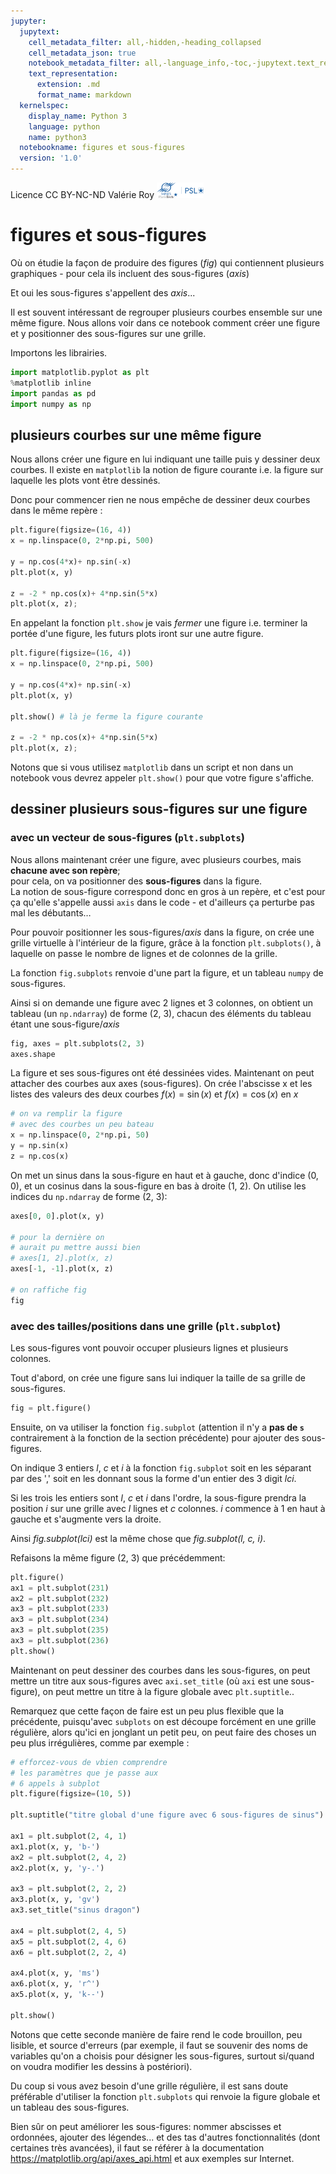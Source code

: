 ```yaml
---
jupyter:
  jupytext:
    cell_metadata_filter: all,-hidden,-heading_collapsed
    cell_metadata_json: true
    notebook_metadata_filter: all,-language_info,-toc,-jupytext.text_representation.jupytext_version,-jupytext.text_representation.format_version
    text_representation:
      extension: .md
      format_name: markdown
  kernelspec:
    display_name: Python 3
    language: python
    name: python3
  notebookname: figures et sous-figures
  version: '1.0'
---
```


<div class="licence">
<span>Licence CC BY-NC-ND</span>
<span>Valérie Roy</span>
<span><img src="media/ensmp-25-alpha.png" /></span>
</div>


# figures et sous-figures

Où on étudie la façon de produire des figures (*fig*) qui contiennent plusieurs graphiques - pour cela ils incluent des sous-figures (*axis*)


Et oui les sous-figures s'appellent des *axis*...


Il est souvent intéressant de regrouper plusieurs courbes ensemble sur une même figure. Nous allons voir dans ce notebook comment créer une figure et y positionner des sous-figures sur une grille.

Importons les librairies.

```python
import matplotlib.pyplot as plt
%matplotlib inline
import pandas as pd
import numpy as np
```

## plusieurs courbes sur une même figure


Nous allons créer une figure en lui indiquant une taille puis y dessiner deux courbes. Il existe en `matplotlib` la notion de figure courante i.e. la figure sur laquelle les plots vont être dessinés.

Donc pour commencer rien ne nous empêche de dessiner deux courbes dans le même repère :

```python
plt.figure(figsize=(16, 4))
x = np.linspace(0, 2*np.pi, 500)

y = np.cos(4*x)+ np.sin(-x)
plt.plot(x, y)

z = -2 * np.cos(x)+ 4*np.sin(5*x)
plt.plot(x, z);
```

En appelant la fonction `plt.show` je vais *fermer* une figure i.e. terminer la portée d'une figure, les futurs plots iront sur une autre figure.

```python
plt.figure(figsize=(16, 4))
x = np.linspace(0, 2*np.pi, 500)

y = np.cos(4*x)+ np.sin(-x)
plt.plot(x, y)

plt.show() # là je ferme la figure courante

z = -2 * np.cos(x)+ 4*np.sin(5*x)
plt.plot(x, z);
```

Notons que si vous utilisez `matplotlib` dans un script et non dans un notebook vous devrez appeler `plt.show()` pour que votre figure s'affiche. 


## dessiner plusieurs sous-figures sur une figure


### avec un vecteur de sous-figures (`plt.subplots`) 


Nous allons maintenant créer une figure, avec plusieurs courbes, mais **chacune avec son repère**;  
pour cela, on va positionner des **sous-figures** dans la figure.  
La notion de sous-figure correspond donc en gros à un repère, et c'est pour ça qu'elle s'appelle aussi `axis` dans le code - et d'ailleurs ça perturbe pas mal les débutants…

Pour pouvoir positionner les sous-figures/*axis*  dans la figure, on crée une grille virtuelle à l'intérieur de la figure, grâce à la fonction `plt.subplots()`, à laquelle on passe le nombre de lignes et de colonnes de la grille.

La fonction `fig.subplots` renvoie d'une part la figure, et un tableau `numpy` de sous-figures.

Ainsi si on demande une figure avec 2 lignes et 3 colonnes, on obtient un tableau (un `np.ndarray`) de forme (2, 3), chacun des éléments du tableau étant une sous-figure/*axis*

```python
fig, axes = plt.subplots(2, 3)
axes.shape
```

La figure et ses sous-figures ont été dessinées vides. Maintenant on peut attacher des courbes aux axes (sous-figures). On crée l'abscisse x et les listes des valeurs des deux courbes $f(x)=\sin(x)$ et $f(x)=\cos(x)$ en *x* 

```python
# on va remplir la figure 
# avec des courbes un peu bateau
x = np.linspace(0, 2*np.pi, 50)
y = np.sin(x)
z = np.cos(x)
```

On met un sinus dans la sous-figure en haut et à gauche, donc d'indice (0, 0), et un cosinus dans la sous-figure en bas à droite (1, 2). On utilise les indices du `np.ndarray` de forme (2, 3):

```python
axes[0, 0].plot(x, y) 

# pour la dernière on
# aurait pu mettre aussi bien 
# axes[1, 2].plot(x, z)
axes[-1, -1].plot(x, z)

# on raffiche fig
fig
```

### avec des tailles/positions dans une grille (`plt.subplot`) 

<!-- #region {"cell_style": "center"} -->
Les sous-figures vont pouvoir occuper plusieurs lignes et plusieurs colonnes.

Tout d'abord, on crée une figure sans lui indiquer la taille de sa grille de sous-figures.
<!-- #endregion -->

```python
fig = plt.figure()
```

<!-- #region {"cell_style": "center"} -->
Ensuite, on va utiliser la fonction `fig.subplot` (attention il n'y a **pas de `s`** contrairement à la fonction de la section précédente) pour ajouter des sous-figures.

On indique 3 entiers *l*, *c* et *i* à la fonction `fig.subplot` soit en les séparant par des ',' soit en les donnant sous la forme d'un entier des 3 digit *lci*.

Si les trois les entiers sont *l*, *c* et *i* dans l'ordre, la sous-figure prendra la position *i* sur une grille avec *l* lignes et *c* colonnes. *i* commence à 1 en haut à gauche et s'augmente vers la droite.

Ainsi *fig.subplot(lci)* est la même chose que *fig.subplot(l, c, i)*.
<!-- #endregion -->

Refaisons la même figure (2, 3) que précédemment:

```python cell_style="center"
plt.figure()
ax1 = plt.subplot(231)
ax2 = plt.subplot(232)
ax3 = plt.subplot(233)
ax3 = plt.subplot(234)
ax3 = plt.subplot(235)
ax3 = plt.subplot(236)
plt.show()
```

Maintenant on peut dessiner des courbes dans les sous-figures, on peut mettre un titre aux sous-figures avec `axi.set_title` (où `axi` est une sous-figure), on peut mettre un titre à la figure globale avec `plt.suptitle`..


Remarquez que cette façon de faire est un peu plus flexible que la précédente, puisqu'avec `subplots` on est découpe forcément en une grille régulière, alors qu'ici en jonglant un petit peu, on peut faire des choses un peu plus irrégulières, comme par exemple :

```python cell_style="center"
# efforcez-vous de vbien comprendre 
# les paramètres que je passe aux 
# 6 appels à subplot
plt.figure(figsize=(10, 5))

plt.suptitle("titre global d'une figure avec 6 sous-figures de sinus")

ax1 = plt.subplot(2, 4, 1)
ax1.plot(x, y, 'b-')
ax2 = plt.subplot(2, 4, 2)
ax2.plot(x, y, 'y-.')

ax3 = plt.subplot(2, 2, 2)
ax3.plot(x, y, 'gv')
ax3.set_title("sinus dragon")

ax4 = plt.subplot(2, 4, 5)  
ax5 = plt.subplot(2, 4, 6) 
ax6 = plt.subplot(2, 2, 4)

ax4.plot(x, y, 'ms')
ax6.plot(x, y, 'r^')
ax5.plot(x, y, 'k--')

plt.show()
```

Notons que cette seconde manière de faire rend le code brouillon, peu lisible, et source d'erreurs (par exemple, il faut se souvenir des noms de variables qu'on a choisis pour désigner les sous-figures, surtout si/quand on voudra modifier les dessins à postériori).

Du coup si vous avez besoin d'une grille régulière, il est sans doute préférable d'utiliser la fonction `plt.subplots` qui renvoie la figure globale et un tableau des sous-figures.


Bien sûr on peut améliorer les sous-figures: nommer abscisses et ordonnées, ajouter des légendes... et des tas d'autres fonctionnalités (dont certaines très avancées), il faut se référer à la documentation  https://matplotlib.org/api/axes_api.html et aux exemples sur Internet.
